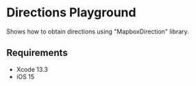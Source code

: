 # Directions Playground

Shows how to obtain directions using "MapboxDirection" library.

## Requirements 

- Xcode 13.3 
- iOS 15

